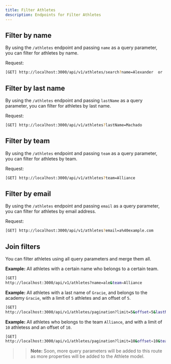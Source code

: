 ```yaml
---
title: Filter Athletes
description: Endpoints for Filter Athletes
---
```



## Filter by name

By using the `/athletes` endpoint and passing `name` as a query parameter, you can filter for athletes by name. 

Request:

```sh
[GET] http://localhost:3000/api/v1/athletes/search?name=Alexander  or  /athletes?name=Alexander
```

## Filter by last name

By using the `/athletes` endpoint and passing `lastName` as a query parameter, you can filter for athletes by last name. 

Request:

```sh
[GET] http://localhost:3000/api/v1/athletes?lastName=Machado
```

## Filter by team 

By using the `/athletes` endpoint and passing `team` as a query parameter, you can filter for athletes by team.

Request:

```sh
[GET] http://localhost:3000/api/v1/athletes?team=Alliance
```

## Filter by email

By using the `/athletes` endpoint and passing `email` as a query parameter, you can filter for athletes by email address.

Request:

```sh
[GET] http://localhost:3000/api/v1/athletes?email=a%40example.com
```

## Join filters

You can filter athletes using all query parameters and merge them all.


**Example:** All athletes with a certain name who belongs to a certain team.

```sh
[GET]
http://localhost:3000/api/v1/athletes?name=ale&team=Alliance
```


**Example:** All athletes with a last name of `Gracie`, and belongs to the academy `Gracie`, with a limit of `5` athletes and an offset of `5`.

```sh
[GET]
http://localhost:3000/api/v1/athletes/pagination?limit=5&offset=5&lastName=Gracie&team=Gracie
```


**Example:** All athletes who belongs to the team `Alliance`, and with a limit of `10` athletess and an offset of `10`.

```sh
[GET]
http://localhost:3000/api/v1/athletes/pagination?limit=10&offset=10&team=Alliance
```


>> **Note:** Soon, more query parameters will be added to this route as more properties will be added to the Athlete model.